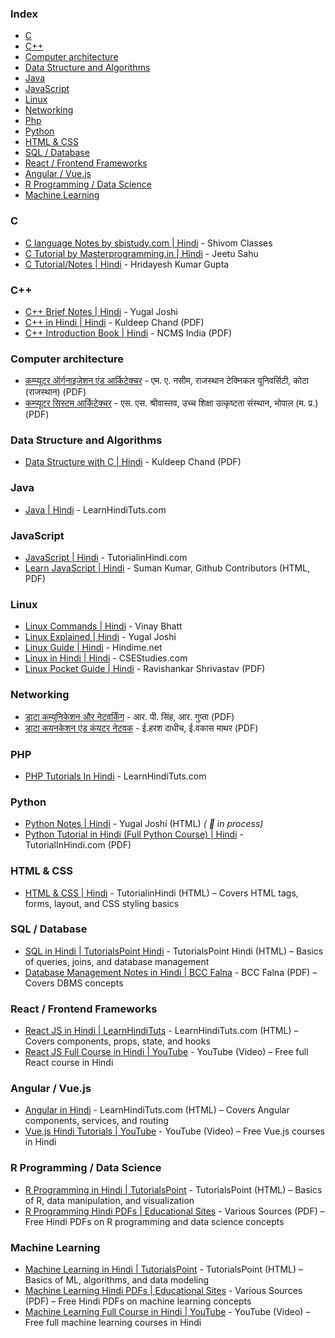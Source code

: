 ### Index

* [C](#c)
* [C++](#cpp)
* [Computer architecture](#computer-architecture)
* [Data Structure and Algorithms](#data-structure-and-algorithms)
* [Java](#java)
* [JavaScript](#javascript)
* [Linux](#linux)
* [Networking](#networking)
* [Php](#php)
* [Python](#python)
* [HTML & CSS](#html-css)
* [SQL / Database](#sql-database)
* [React / Frontend Frameworks](#react-frontend-frameworks)
* [Angular / Vue.js](#angular-vuejs)
* [R Programming / Data Science](#r-programming-data-science)
* [Machine Learning](#machine-learning)

### C

* [C language Notes by sbistudy.com | Hindi](https://www.sbistudy.com/c-language-notes-in-hindi/) - Shivom Classes
* [C Tutorial by Masterprogramming.in | Hindi](https://masterprogramming.in/learn-c-language-tutorial-in-hindi/) - Jeetu Sahu
* [C Tutorial/Notes | Hindi](https://programming-tutorial-hindi.blogspot.com/p/index.html) - Hridayesh Kumar Gupta

### C++

* [C++ Brief Notes | Hindi](https://ehindistudy.com/2020/12/01/cpp-notes-in-hindi/) - Yugal Joshi
* [C++ in Hindi | Hindi](https://www.bccfalna.com/IOC-AllEBooks/CPPinHindi.pdf) - Kuldeep Chand (PDF)
* [C++ Introduction Book | Hindi](https://ncsmindia.com/wp-content/uploads/2012/04/c++-hindi.pdf) - NCMS India (PDF)

### Computer architecture

* [कम्प्यूटर ऑर्गनाइजेशन एंड आर्किटेक्चर](https://www.aicte-india.org/sites/default/files/HINDI_BOOKS/BOOK%202.pdf) - एम. ए. नसीम, राजस्थान टेक्निकल यूनिवर्सिटी, कोटा (राजस्थान) (PDF)
* [कम्प्यूटर सिस्टम आर्किटेक्चर](https://www.aicte-india.org/sites/default/files/HINDI_BOOKS/BOOK%207.pdf) - एस. एस. श्रीवास्तव, उच्च शिक्षा उत्कृष्टता संस्थान, भोपाल (म. प्र.) (PDF)

### Data Structure and Algorithms

* [Data Structure with C | Hindi](http://www.bccfalna.com/IOC-AllEBooks/DSnAinHindi.pdf) - Kuldeep Chand (PDF)

### Java

* [Java | Hindi](https://www.learnhindituts.com/java) - LearnHindiTuts.com

### JavaScript

* [JavaScript | Hindi](https://www.tutorialinhindi.com/javascript-tutorial-hindi/) - TutorialinHindi.com
* [Learn JavaScript | Hindi](https://javascript.sumankunwar.com.np/np) - Suman Kumar, Github Contributors (HTML, PDF)

### Linux

* [Linux Commands | Hindi](https://ehindistudy.com/2022/06/24/linux-commands-hindi/) - Vinay Bhatt
* [Linux Explained | Hindi](https://ehindistudy.com/2022/03/31/linux-hindi/) - Yugal Joshi
* [Linux Guide | Hindi](https://hindime.net/linux-kya-hai-hindi/) - Hindime.net
* [Linux in Hindi | Hindi](https://csestudies.com/linux-in-hindi/) - CSEStudies.com
* [Linux Pocket Guide | Hindi](https://ia800305.us.archive.org/27/items/LinuxPocketGuideInHindi/LinuxPocketGuideInHindi.pdf) - Ravishankar Shrivastav (PDF)

### Networking

* [डाटा कम्युनिकेशन और नेटवर्किंग](https://www.aicte-india.org/sites/default/files/HINDI_BOOKS/BOOK%204.pdf) - आर. पी. सिंह, आर. गुप्ता (PDF)
* [डाटा कयनकेशन एंड कंयटर नेटवक](https://www.aicte-india.org/sites/default/files/HINDI_BOOKS/BOOK%203.pdf) - ई.हरश दाधीच, ई.वकास माथर (PDF)

### PHP

* [PHP Tutorials In Hindi](https://www.learnhindituts.com/php) - LearnHindiTuts.com

### Python

* [Python Notes | Hindi](https://ehindistudy.com/2022/10/12/python-pdf-notes-hindi/) - Yugal Joshi (HTML) *( :construction: in process)*
* [Python Tutorial in Hindi (Full Python Course) | Hindi](https://www.tutorialinhindi.com/wp-content/uploads/2022/01/Python-Tutorial-in-Hindi-Full-Python-Course-FREE-PDF.pdf) - TutorialInHindi.com (PDF)

### HTML & CSS

* [HTML & CSS | Hindi](https://www.tutorialinhindi.com/html-tutorial-hindi/) - TutorialinHindi (HTML) – Covers HTML tags, forms, layout, and CSS styling basics

### SQL / Database

* [SQL in Hindi | TutorialsPoint Hindi](https://www.tutorialspoint.com/sql_in_hindi) - TutorialsPoint Hindi (HTML) – Basics of queries, joins, and database management
* [Database Management Notes in Hindi | BCC Falna](https://www.bccfalna.com/IOC-AllEBooks/DBMSinHindi.pdf) - BCC Falna (PDF) – Covers DBMS concepts

### React / Frontend Frameworks

* [React JS in Hindi | LearnHindiTuts](https://www.learnhindituts.com/react-js) - LearnHindiTuts.com (HTML) – Covers components, props, state, and hooks
* [React JS Full Course in Hindi | YouTube](https://www.youtube.com/results?search_query=react+js+in+hindi) - YouTube (Video) – Free full React course in Hindi

### Angular / Vue.js

* [Angular in Hindi](https://www.learnhindituts.com/angular) - LearnHindiTuts.com (HTML) – Covers Angular components, services, and routing
* [Vue.js Hindi Tutorials | YouTube](https://www.youtube.com/results?search_query=vue.js+in+hindi) - YouTube (Video) – Free Vue.js courses in Hindi

### R Programming / Data Science

* [R Programming in Hindi | TutorialsPoint](https://www.tutorialspoint.com/r_programming_in_hindi) - TutorialsPoint (HTML) – Basics of R, data manipulation, and visualization
* [R Programming Hindi PDFs | Educational Sites](https://www.google.com/search?q=R+programming+in+Hindi+PDF) - Various Sources (PDF) – Free Hindi PDFs on R programming and data science concepts

### Machine Learning

* [Machine Learning in Hindi | TutorialsPoint](https://www.tutorialspoint.com/machine_learning_in_hindi) - TutorialsPoint (HTML) – Basics of ML, algorithms, and data modeling
* [Machine Learning Hindi PDFs | Educational Sites](https://www.google.com/search?q=machine+learning+in+hindi+PDF) - Various Sources (PDF) – Free Hindi PDFs on machine learning concepts
* [Machine Learning Full Course in Hindi | YouTube](https://www.youtube.com/results?search_query=machine+learning+in+hindi) - YouTube (Video) – Free full machine learning courses in Hindi
